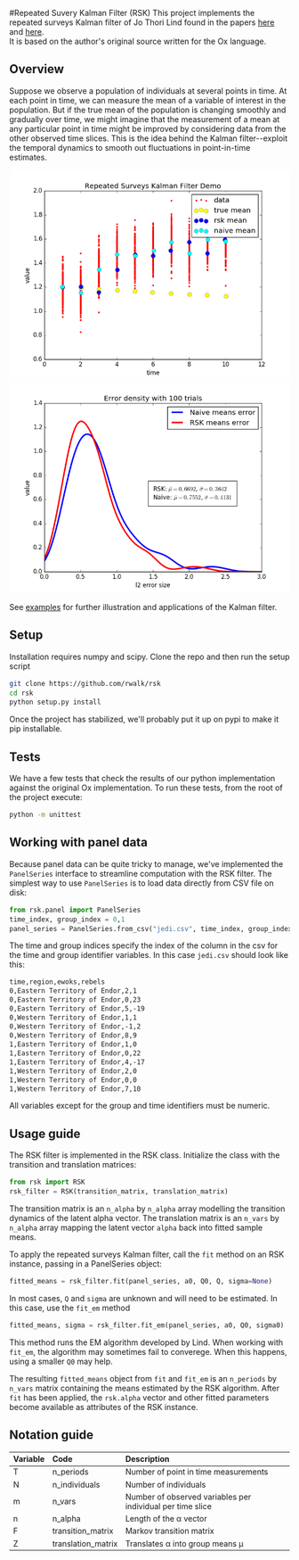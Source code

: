 #Repeated Suvery Kalman Filter (RSK)
This project implements the repeated surveys Kalman filter of Jo Thori Lind found in the papers [here](http://folk.uio.no/jlind/papers/DP333.pdf) and [here](http://folk.uio.no/jlind/papers/surveys.pdf).  
It is based on the author's original source written for the Ox language.

## Overview
Suppose we observe a population of individuals at several points in time.  At each point in time, we can measure the mean of a variable of interest in the population.  But if the true mean of the population is changing smoothly and gradually over time, we might imagine that the measurement of a mean at any particular point in time might be improved by considering data from the other observed time slices.  This is the idea behind the Kalman filter--exploit the temporal dynamics to smooth out fluctuations in point-in-time estimates.

![img](examples/simulated_data/example.png) ![img](examples/simulated_data/error_density.png)

See [examples](examples/) for further illustration and applications of the Kalman filter.

## Setup
Installation requires numpy and scipy.  Clone the repo and then run the setup script
```bash
git clone https://github.com/rwalk/rsk
cd rsk
python setup.py install
```
Once the project has stabilized, we'll probably put it up on pypi to make it pip installable.

## Tests
We have a few tests that check the results of our python implementation against the original Ox implementation.
To run these tests, from the root of the project execute:

```bash
python -m unittest
```

## Working with panel data
Because panel data can be quite tricky to manage, we've implemented the `PanelSeries` interface to streamline computation
with the RSK filter.  The simplest way to use `PanelSeries` is to load data directly from CSV file on disk:

```python
from rsk.panel import PanelSeries
time_index, group_index = 0,1
panel_series = PanelSeries.from_csv("jedi.csv", time_index, group_index, header=True)
```
The time and group indices specify the index of the column in the csv for the time and group identifier
variables. In this case `jedi.csv` should look like this:
```
time,region,ewoks,rebels
0,Eastern Territory of Endor,2,1
0,Eastern Territory of Endor,0,23
0,Eastern Territory of Endor,5,-19
0,Western Territory of Endor,1,1
0,Western Territory of Endor,-1,2
0,Western Territory of Endor,8,9
1,Eastern Territory of Endor,1,0
1,Eastern Territory of Endor,0,22
1,Eastern Territory of Endor,4,-17
1,Western Territory of Endor,2,0
1,Western Territory of Endor,0,0
1,Western Territory of Endor,7,10
```
All variables except for the group and time identifiers must be numeric.  


## Usage guide

The RSK filter is implemented in the RSK class. Initialize the class with the transition and translation matrices:
```python
from rsk import RSK
rsk_filter = RSK(transition_matrix, translation_matrix)
```
The transition matrix is an `n_alpha` by `n_alpha` array modelling the transition dynamics of the latent alpha vector.
The translation matrix is an `n_vars` by `n_alpha` array mapping the latent vector `alpha` back into fitted sample means.

To apply the repeated surveys Kalman filter, call the `fit` method on an RSK instance, passing in a PanelSeries object:
```python
fitted_means = rsk_filter.fit(panel_series, a0, Q0, Q, sigma=None)
```

In most cases, `Q` and `sigma` are unknown and will need to be estimated. In this case, use the `fit_em` method
```python
fitted_means, sigma = rsk_filter.fit_em(panel_series, a0, Q0, sigma0)
```
This method runs the EM algorithm developed by Lind. When working with `fit_em`, the algorithm may sometimes fail to converege.
When this happens, using a smaller `Q0` may help.

The resulting `fitted_means` object from `fit` and `fit_em` is an `n_periods` by `n_vars` matrix containing the means estimated by the RSK algorithm. After `fit` has been applied, the `rsk.alpha` vector and other fitted parameters become available as attributes of the RSK
 instance. 

## Notation guide

| Variable      | Code          | Description  |
| :------------- |:-------------| :-----|
|T|n_periods|Number of point in time measurements|
|N|n_individuals|Number of individuals|
|m|n_vars|Number of observed variables per individual per time slice|
|n|n_alpha|Length of the α vector|
|F|transition_matrix|Markov transition matrix|
|Z|translation_matrix|Translates α into group means μ|

